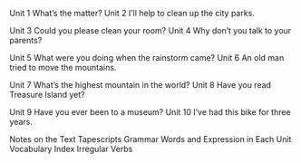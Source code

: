 Unit 1 What’s the matter?
Unit 2 I’ll help to clean up the city parks.

Unit 3 Could you please clean your room?
Unit 4 Why don’t you talk to your parents?

Unit 5 What were you doing when the rainstorm came?
Unit 6 An old man tried to move the mountains.

Unit 7 What’s the highest mountain in the world?
Unit 8 Have you read Treasure Island yet?

Unit 9 Have you ever been to a museum?
Unit 10 I’ve had this bike for three years.

Notes on the Text
Tapescripts
Grammar
Words and Expression in Each Unit
Vocabulary Index
Irregular Verbs